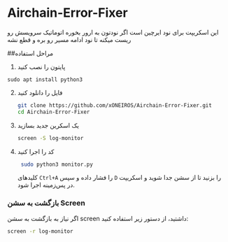 # Airchain-Error-Fixer
این اسکریپت برای نود ایرچین است اگر نودتون به ارور بخوره اتوماتیک سرویسش رو ریست میکنه تا نود ادامه مسیر رو بره و قطع نشه

##مراحل استفاده 
1. پایتون را نصب کنید
```
sudo apt install python3
```
2. فایل را دانلود کنید
    ```bash
    git clone https://github.com/xONEIROS/Airchain-Error-Fixer.git
    cd Airchain-Error-Fixer
    ```

3. یک اسکرین جدید بسازید
    ```bash
    screen -S log-monitor
    ```
4. کد را اجرا کنید
   ```bash
    sudo python3 monitor.py
    ```
    کلیدهای `Ctrl+A` را فشار داده و سپس `D` را بزنید تا از سشن جدا شوید و اسکریپت در پس‌زمینه اجرا شود.


### بازگشت به سشن Screen

اگر نیاز به بازگشت به سشن screen داشتید، از دستور زیر استفاده کنید:

```bash
screen -r log-monitor
